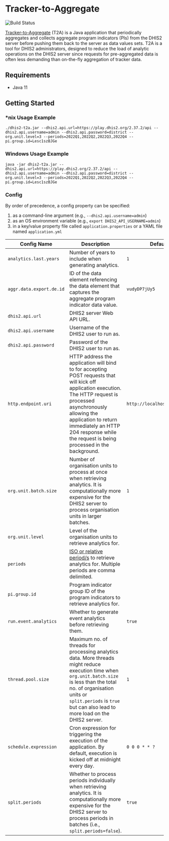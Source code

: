 # Tracker-to-Aggregate

![Build Status](https://github.com/smooks/smooks/workflows/CI/badge.svg)

[Tracker-to-Aggregate](https://docs.dhis2.org/en/implement/maintenance-and-use/tracker-and-aggregate-data-integration.html#how-to-saving-aggregated-tracker-data-as-aggregate-data-values) (T2A) is a Java application that periodically aggregates and collects aggregate program indicators (PIs) from the DHIS2 server before pushing them back to the server as data values sets. T2A is a tool for DHIS2 administrators, designed to reduce the load of analytic operations on the DHIS2 server since requests for pre-aggregated data is often less demanding than on-the-fly aggregation of tracker data.

## Requirements

* Java 11

## Getting Started

### *nix Usage Example

```shell
./dhis2-t2a.jar --dhis2.api.url=https://play.dhis2.org/2.37.2/api --dhis2.api.username=admin --dhis2.api.password=district --org.unit.level=3 --periods=2022Q1,2022Q2,2022Q3,2022Q4 --pi.group.id=Lesc1szBJGe
```

### Windows Usage Example

```shell
java -jar dhis2-t2a.jar --dhis2.api.url=https://play.dhis2.org/2.37.2/api --dhis2.api.username=admin --dhis2.api.password=district --org.unit.level=3 --periods=2022Q1,2022Q2,2022Q3,2022Q4 --pi.group.id=Lesc1szBJGe
```

### Config

By order of precedence, a config property can be specified:

1. as a command-line argument (e.g., `--dhis2.api.username=admin`)
2. as an OS environment variable (e.g., `export DHIS2_API_USERNAME=admin`)
3. in a key/value property file called `application.properties` or a YAML file named `application.yml`

| Config Name              | Description                                                                                                                                                                                                                                                                              | Default Value                     | Example Value                       |
|--------------------------|------------------------------------------------------------------------------------------------------------------------------------------------------------------------------------------------------------------------------------------------------------------------------------------|-----------------------------------|-------------------------------------|
| `analytics.last.years`   | Number of years to include when generating analytics.                                                                                                                                                                                                                                    | `1`                               | `10`                                |
| `aggr.data.export.de.id` | ID of the data element referencing the data element that captures the aggregate program indicator data value.                                                                                                                                                                            | `vudyDP7jUy5`                     | `nIqQZeSwU9E`                       |
| `dhis2.api.url`          | DHIS2 server Web API URL.                                                                                                                                                                                                                                                                |                                   | `https://play.dhis2.org/2.37.2/api` |
| `dhis2.api.username`     | Username of the DHIS2 user to run as.                                                                                                                                                                                                                                                    |                                   | `admin`                             |
| `dhis2.api.password`     | Password of the DHIS2 user to run as.                                                                                                                                                                                                                                                    |                                   | `district`                          |
| `http.endpoint.uri`      | HTTP address the application will bind to for accepting POST requests that will kick off application execution. The HTTP request is processed asynchronously allowing the application to return immediately an HTTP 204 response while the request is being processed in the background. | `http://localhost:8081/dhis2/t2a` | `http://0.0.0.0:8080/`              |
| `org.unit.batch.size`    | Number of organisation units to process at once when retrieving analytics. It is computationally more expensive for the DHIS2 server to process organisation units in larger batches.                                                                                                    | `1`                               | `10`                                |
| `org.unit.level`         | Level of the organisation units to retrieve analytics for.                                                                                                                                                                                                                               |                                   | `3`                                 |
| `periods`                | [ISO or relative period/s](https://docs.dhis2.org/en/develop/using-the-api/dhis-core-version-master/introduction.html#webapi_date_perid_format) to retrieve analytics for. Multiple periods are comma delimited.                                                                         |                                   | `2022Q1,2022Q2,2022Q3,2022Q4`       |
| `pi.group.id`            | Program indicator group ID of the program indicators to retrieve analytics for.                                                                                                                                                                                                          |                                   | `Lesc1szBJGe`                       |
| `run.event.analytics`    | Whether to generate event analytics before retrieving them.                                                                                                                                                                                                                              | `true`                            | `false`                             |
| `thread.pool.size`       | Maximum no. of threads for processing analytics data. More threads might reduce execution time when `org.unit.batch.size` is less than the total no. of organisation units or `split.periods` is `true` but can also lead to more load on the DHIS2 server.                              | `1`                               | `3`                                 |
| `schedule.expression`    | Cron expression for triggering the execution of the application. By default, execution is kicked off at midnight every day.                                                                                                                                                              | `0 0 0 * * ?`                     | `0 0 12 * * ?`                      |
| `split.periods`          | Whether to process periods individually when retrieving analytics. It is computationally more expensive for the DHIS2 server to process periods in batches (i.e., `split.periods=false`).                                                                                                | `true`                            | `false`                             |